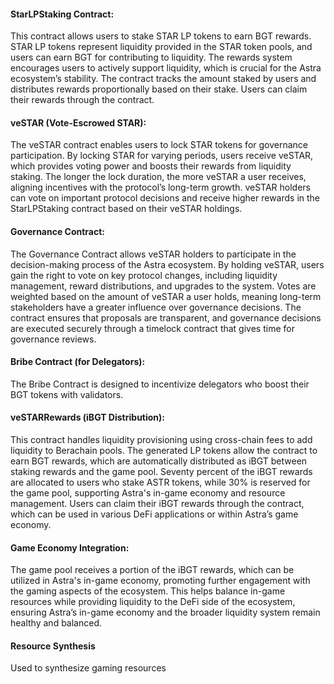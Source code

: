 #### StarLPStaking Contract:
This contract allows users to stake STAR LP tokens to earn BGT rewards. STAR LP tokens represent liquidity provided in the STAR token pools, and users can earn BGT for contributing to liquidity. The rewards system encourages users to actively support liquidity, which is crucial for the Astra ecosystem’s stability. The contract tracks the amount staked by users and distributes rewards proportionally based on their stake. Users can claim their rewards through the contract.

#### veSTAR (Vote-Escrowed STAR):
The veSTAR contract enables users to lock STAR tokens for governance participation. By locking STAR for varying periods, users receive veSTAR, which provides voting power and boosts their rewards from liquidity staking. The longer the lock duration, the more veSTAR a user receives, aligning incentives with the protocol’s long-term growth. veSTAR holders can vote on important protocol decisions and receive higher rewards in the StarLPStaking contract based on their veSTAR holdings.

#### Governance Contract:
The Governance Contract allows veSTAR holders to participate in the decision-making process of the Astra ecosystem. By holding veSTAR, users gain the right to vote on key protocol changes, including liquidity management, reward distributions, and upgrades to the system. Votes are weighted based on the amount of veSTAR a user holds, meaning long-term stakeholders have a greater influence over governance decisions. The contract ensures that proposals are transparent, and governance decisions are executed securely through a timelock contract that gives time for governance reviews.

#### Bribe Contract (for Delegators):
The Bribe Contract is designed to incentivize delegators who boost their BGT tokens with validators. 

#### veSTARRewards (iBGT Distribution):
This contract handles liquidity provisioning using cross-chain fees to add liquidity to Berachain pools. The generated LP tokens allow the contract to earn BGT rewards, which are automatically distributed as iBGT between staking rewards and the game pool. Seventy percent of the iBGT rewards are allocated to users who stake ASTR tokens, while 30% is reserved for the game pool, supporting Astra's in-game economy and resource management. Users can claim their iBGT rewards through the contract, which can be used in various DeFi applications or within Astra’s game economy.

#### Game Economy Integration:
The game pool receives a portion of the iBGT rewards, which can be utilized in Astra's in-game economy, promoting further engagement with the gaming aspects of the ecosystem. This helps balance in-game resources while providing liquidity to the DeFi side of the ecosystem, ensuring Astra’s in-game economy and the broader liquidity system remain healthy and balanced.

#### Resource Synthesis
Used to synthesize gaming resources